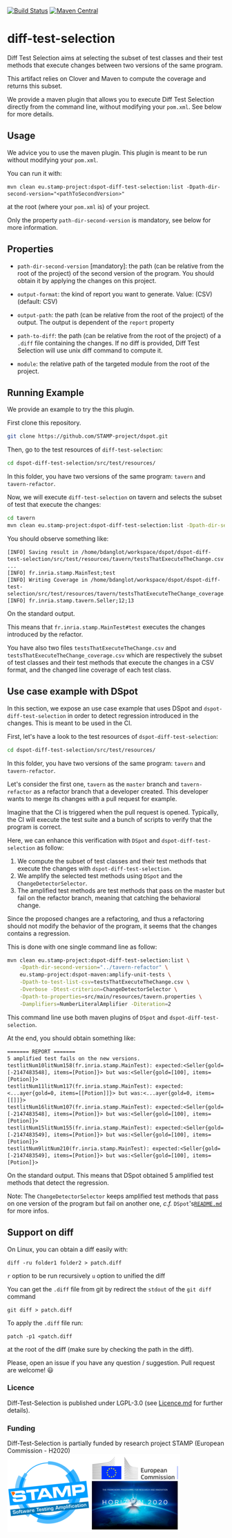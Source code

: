 [![Build Status](https://travis-ci.org/STAMP-project/diff-test-selection.svg?branch=master)](https://travis-ci.org/STAMP-project/diff-test-selection) [![Maven Central](https://maven-badges.herokuapp.com/maven-central/eu.stamp-project/diff-test-selection/badge.svg)](https://mavenbadges.herokuapp.com/maven-central/eu.stamp-project/diff-test-selection)
# diff-test-selection

Diff Test Selection aims at selecting the subset of test classes and their test methods that execute changes between two versions of the same program.

This artifact relies on Clover and Maven to compute the coverage and returns this subset.

We provide a maven plugin that allows you to execute Diff Test Selection directly from the command line, without modifying your `pom.xml`. See below for more details.

## Usage

We advice you to use the maven plugin. This plugin is meant to be run without modifying your `pom.xml`.

You can run it with:

```shell
mvn clean eu.stamp-project:dspot-diff-test-selection:list -Dpath-dir-second-version="<pathToSecondVersion>"
```

at the root (where your `pom.xml` is) of your project.

Only the property `path-dir-second-version` is mandatory, see below for more information.

## Properties

* `path-dir-second-version` \[mandatory\]: the path (can be relative from the root of the project) of the second version of the program. You should obtain it by applying the changes on this project.

* `output-format`: the kind of report you want to generate. Value: (CSV) (default: CSV)

* `output-path`: the path (can be relative from the root of the project) of the output. The output is dependent of the `report` property

* `path-to-diff`: the path (can be relative from the root of the project) of a `.diff` file containing the changes. If no diff is provided, Diff Test Selection will use unix diff command to compute it.

* `module`: the relative path of the targeted module from the root of the project.

## Running Example

We provide an example to try the this plugin. 

First clone this repository.

```bash
git clone https://github.com/STAMP-project/dspot.git
```

Then, go to the test resources of `diff-test-selection`:

```bash
cd dspot-diff-test-selection/src/test/resources/
```

In this folder, you have two versions of the same program: `tavern` and `tavern-refactor`.

Now, we will execute `diff-test-selection` on tavern and selects the subset of test that execute the changes:

```bash
cd tavern
mvn clean eu.stamp-project:dspot-diff-test-selection:list -Dpath-dir-second-version=../tavern-refactor
```

You should observe something like:

```text
[INFO] Saving result in /home/bdanglot/workspace/dspot/dspot-diff-test-selection/src/test/resources/tavern/testsThatExecuteTheChange.csv ...
[INFO] fr.inria.stamp.MainTest;test
[INFO] Writing Coverage in /home/bdanglot/workspace/dspot/dspot-diff-test-selection/src/test/resources/tavern/testsThatExecuteTheChange_coverage.csv
[INFO] fr.inria.stamp.tavern.Seller;12;13
```

On the standard output.

This means that `fr.inria.stamp.MainTest#test` executes the changes introduced by the refactor.

You have also two files `testsThatExecuteTheChange.csv` and `testsThatExecuteTheChange_coverage.csv` which are respectively the subset of test classes and their test methods that execute the changes in a CSV format, and the changed line coverage of each test class.

## Use case example with DSpot

In this section, we expose an use case example that uses DSpot and `dspot-diff-test-selection` in order to detect regression introduced in the changes. This is meant to be used in the CI.

First, let's have a look to the test resources of `dspot-diff-test-selection`:

```bash
cd dspot-diff-test-selection/src/test/resources/
``` 

In this folder, you have two versions of the same program: `tavern` and `tavern-refactor`.

Let's consider the first one, `tavern` as the `master` branch and `tavern-refactor` as a refactor branch that a developer created. This developer wants to merge its changes with a pull request for example.

Imagine that the CI is triggered when the pull request is opened. Typically, the CI will execute the test suite and a bunch of scripts to verify that the program is correct.

Here, we can enhance this verification with `DSpot` and `dspot-diff-test-selection` as follow:

1. We compute the subset of test classes and their test methods that execute the changes with `dspot-diff-test-selection`.
2. We amplify the selected test methods using `DSpot` and the `ChangeDetectorSelector`.
3. The amplified test methods are test methods that pass on the master but fail on the refactor branch, meaning that catching the behavioral change.

Since the proposed changes are a refactoring, and thus a refactoring should not modify the behavior of the program, it seems that the changes contains a regression.

This is done with one single command line as follow:

```bash
mvn clean eu.stamp-project:dspot-diff-test-selection:list \
    -Dpath-dir-second-version="../tavern-refactor" \
    eu.stamp-project:dspot-maven:amplify-unit-tests \
    -Dpath-to-test-list-csv=testsThatExecuteTheChange.csv \
    -Dverbose -Dtest-criterion=ChangeDetectorSelector \
    -Dpath-to-properties=src/main/resources/tavern.properties \
    -Damplifiers=NumberLiteralAmplifier -Diteration=2
```

This command line use both maven plugins of `DSpot` and `dspot-diff-test-selection`.

At the end, you should obtain something like:

```text
======= REPORT =======
5 amplified test fails on the new versions.
testlitNum10litNum158(fr.inria.stamp.MainTest): expected:<Seller{gold=[-2147483548], items=[Potion]}> but was:<Seller{gold=[100], items=[Potion]}>
testlitNum11litNum117(fr.inria.stamp.MainTest): expected:<...ayer{gold=0, items=[[Potion]]}> but was:<...ayer{gold=0, items=[[]]}>
testlitNum16litNum107(fr.inria.stamp.MainTest): expected:<Seller{gold=[-2147483548], items=[Potion]}> but was:<Seller{gold=[100], items=[Potion]}>
testlitNum15litNum155(fr.inria.stamp.MainTest): expected:<Seller{gold=[-2147483549], items=[Potion]}> but was:<Seller{gold=[100], items=[Potion]}>
testlitNum9litNum210(fr.inria.stamp.MainTest): expected:<Seller{gold=[-2147483549], items=[Potion]}> but was:<Seller{gold=[100], items=[Potion]}>
```

On the standard output. This means that DSpot obtained 5 amplified test methods that detect the regression.  

Note: The `ChangeDetectorSelector` keeps amplified test methods that pass on one version of the program but fail on another one, _c.f._  `DSpot`'s[`README.md`](https://github.com/STAMP-project/dspot/blob/master/README.md) for more infos.  

## Support on diff

On Linux, you can obtain a diff easily with:
```shell
diff -ru folder1 folder2 > patch.diff
```
`r` option to be run recursively
`u` option to unified the diff

You can get the `.diff` file from git by redirect the `stdout` of the `git diff` command
```shell
git diff > patch.diff
```

To apply the `.diff` file run:
```shell
patch -p1 <patch.diff
```
at the root of the diff (make sure by checking the path in the diff).


Please, open an issue if you have any question / suggestion. Pull request are welcome! 😃

### Licence

Diff-Test-Selection is published under LGPL-3.0 (see [Licence.md](https://github.com/STAMP-project/testrunner/blob/master/LICENSE) for
further details).

### Funding

Diff-Test-Selection is partially funded by research project STAMP (European Commission - H2020)
![STAMP - European Commission - H2020](docs/logo_readme_md.png)
